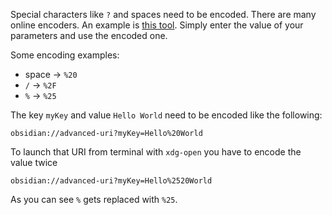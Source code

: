 Special characters like `?` and spaces need to be encoded. There are many online encoders. An example is [this tool](https://www.urlencoder.io/). Simply enter the value of your parameters and use the encoded one.

Some encoding examples:
- space → `%20`
- `/` → `%2F`
- `%` → `%25`

The key `myKey` and value `Hello World` need to be encoded like the following:

```uri
obsidian://advanced-uri?myKey=Hello%20World
```

To launch that URI from terminal with `xdg-open` you have to encode the value twice

```uri
obsidian://advanced-uri?myKey=Hello%2520World
```

As you can see `%` gets replaced with `%25`.